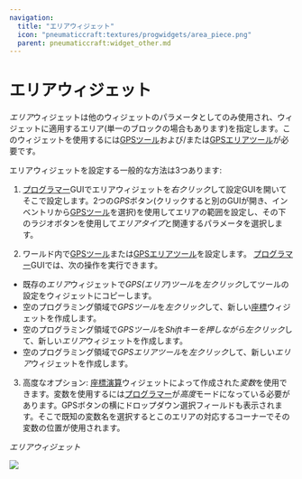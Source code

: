 ```yaml
---
navigation:
  title: "エリアウィジェット"
  icon: "pneumaticcraft:textures/progwidgets/area_piece.png"
  parent: pneumaticcraft:widget_other.md
---
```


# エリアウィジェット

*エリア*ウィジェットは他のウィジェットのパラメータとしてのみ使用され、ウィジェットに適用するエリア(単一のブロックの場合もあります)を指定します。このウィジェットを使用するには[GPSツール](../gps_tool.md)および/または[GPSエリアツール](../gps_area_tool.md)が必要です。

エリアウィジェットを設定する一般的な方法は3つあります:

1. [プログラマー](./programmer.md)GUIでエリアウィジェットを*右クリック*して設定GUIを開いてそこで設定します。2つの*GPS*ボタン(クリックすると別のGUIが開き、インベントリから[GPSツール](../gps_tool.md)を選択)を使用してエリアの範囲を設定し、その下のラジオボタンを使用して*エリアタイプ*と関連するパラメータを選択します。

2. ワールド内で[GPSツール](../gps_tool.md)または[GPSエリアツール](../gps_area_tool.md)を設定します。 [プログラマー](./programmer.md)GUIでは、次の操作を実行できます。
- 既存の*エリア*ウィジェットで*GPS(エリア)ツール*を*左クリック*してツールの設定をウィジェットにコピーします。
- 空のプログラミング領域で*GPSツール*を*左クリック*して、新しい[座標](./coordinate.md)ウィジェットを作成します。
- 空のプログラミング領域で*GPSツール*を*Shiftキーを押しながら左クリック*して、新しい*エリア*ウィジェットを作成します。
- 空のプログラミング領域で*GPSエリアツール*を*左クリック*して、新しい*エリア*ウィジェットを作成します。

3. 高度なオプション: [座標演算](./coordinate_operator.md)ウィジェットによって作成された*変数*を使用できます。変数を使用するには[プログラマー](./programmer.md)が*高度*モードになっている必要があります。GPSボタンの横にドロップダウン選択フィールドも表示されます。そこで既知の変数名を選択するとこのエリアの対応するコーナーでその変数の位置が使用されます。

*エリアウィジェット*

![](area_piece.png)


